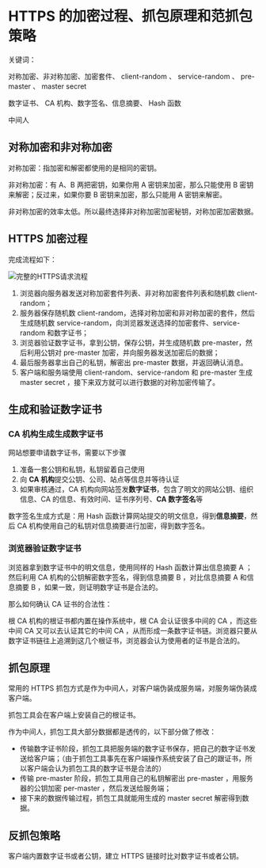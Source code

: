 # HTTPS 的加密过程、抓包原理和范抓包策略

关键词：

对称加密、非对称加密、加密套件、 client-random 、 service-random 、 pre-master 、 master secret

数字证书、 CA 机构、数字签名、信息摘要、 Hash 函数

中间人

## 对称加密和非对称加密

对称加密：指加密和解密都使用的是相同的密钥。

非对称加密：有 A、B 两把密钥，如果你用 A 密钥来加密，那么只能使用 B 密钥来解密；反过来，如果你要 B 密钥来加密，那么只能用 A 密钥来解密。

非对称加密的效率太低。所以最终选择非对称加密加密秘钥，对称加密加密数据。

## HTTPS 加密过程

完成流程如下：

![完整的HTTPS请求流程](http://storage.icyc.cc/p/20211124/rc-upload-1637669042783-8.png)

1. 浏览器向服务器发送对称加密套件列表、非对称加密套件列表和随机数 client-random；
2. 服务器保存随机数 client-random，选择对称加密和非对称加密的套件，然后生成随机数 service-random，向浏览器发送选择的加密套件、service-random 和数字证书；
3. 浏览器验证数字证书，拿到公钥，保存公钥，并生成随机数 pre-master，然后利用公钥对 pre-master 加密，并向服务器发送加密后的数据；
4. 最后服务器拿出自己的私钥，解密出 pre-master 数据，并返回确认消息。
5. 客户端和服务端使用 client-random、service-random 和 pre-master 生成 master secret ，接下来双方就可以进行数据的对称加密传输了。

## 生成和验证数字证书

### CA 机构生成生成数字证书

网站想要申请数字证书，需要以下步骤

1. 准备一套公钥和私钥，私钥留着自己使用
2. 向 **CA 机构**提交公钥、公司、站点等信息并等待认证
3. 如果审核通过，CA 机构向网站签发**数字证书**，包含了明文的网站公钥、组织信息、CA 的信息、有效时间、证书序列号、**CA 数字签名**等

数字签名生成方式是：用 Hash 函数计算网站提交的明文信息，得到**信息摘要**，然后 CA 机构使用自己的私钥对信息摘要进行加密，得到数字签名。

### 浏览器验证数字证书

浏览器拿到数字证书中的明文信息，使用同样的 Hash 函数计算出信息摘要 A ；然后利用 CA 机构的公钥解密数字签名，得到信息摘要 B ，对比信息摘要 A 和信息摘要 B ，如果一致，则证明数字证书是合法的。

那么如何确认 CA 证书的合法性：

根 CA 机构的根证书都内置在操作系统中，根 CA 会认证很多中间的 CA ，而这些中间 CA 又可以去认证其它的中间 CA ，从而形成一条数字证书链。浏览器只要从数字证书链往上追溯到这几个根证书，浏览器会认为使用者的证书是合法的。

## 抓包原理

常用的 HTTPS 抓包方式是作为中间人，对客户端伪装成服务端，对服务端伪装成客户端。

抓包工具会在客户端上安装自己的根证书。

作为中间人，抓包工具大部分数据都是透传的，以下部分做了修改：

* 传输数字证书阶段，抓包工具把服务端的数字证书保存，把自己的数字证书发送给客户端；（由于抓包工具事先在客户端操作系统安装了自己的跟证书，所以客户端会认为抓包工具的数字证书是合法的）
* 传输 pre-master 阶段，抓包工具用自己的私钥解密出 pre-master ，用服务器的公钥加密 per-master ，然后发送给服务端；
* 接下来的数据传输过程，抓包工具就能用生成的 master secret 解密得到数据。 

## 反抓包策略

客户端内置数字证书或者公钥，建立 HTTPS 链接时比对数字证书或者公钥。
